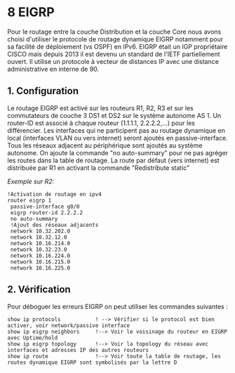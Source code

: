 # 8 EIGRP

Pour le routage entre la couche Distribution et la couche Core nous avons choisi d'utiliser le protocole de routage dynamique EIGRP notamment pour sa facilité de déploiement (vs OSPF) en IPv6.
EIGRP était un IGP propriétaire CISCO mais depuis 2013 il est devenu un standard de l'IETF partiellement ouvert.
Il utilise un protocole à vecteur de distances IP avec une distance administrative en interne de 90.

## 1. Configuration

Le routage EIGRP est activé sur les routeurs R1, R2, R3 et sur les commutateurs de couche 3 DS1 et DS2 sur le système autonome AS 1.
Un router-ID est associé à chaque routeur (1.1.1.1, 2.2.2.2,...) pour les différencier. Les interfaces qui ne participent pas au routage dynamique en local (interfaces VLAN ou vers internet) seront ajoutés
en passive-interface. Tous les réseaux adjacent au périphérique sont ajoutés au système autonome. On ajoute la commande "no auto-summary" pour ne pas agréger les routes dans la table de routage.
La route par défaut (vers internet) est distribuée par R1 en activant la commande "Redistribute static"

_Exemple sur R2:_

    !Activation de routage en ipv4
    router eigrp 1
     passive-interface g0/0
     eigrp router-id 2.2.2.2
     no auto-summary
     !Ajout des réseaux adjacents
     network 10.32.202.0
     network 10.32.12.0
     network 10.16.214.0
     network 10.32.23.0
     network 10.16.224.0
     network 10.16.215.0
     network 10.16.225.0
     
## 2. Vérification

Pour déboguer les erreurs EIGRP on peut utiliser les commandes suivantes :

    show ip protocols           ! --> Vérifier si le protocol est bien activer, voir network/passive interface
    show ip eigrp neighbors     !--> Voir le voisinage du routeur en EIGRP avec Uptime/hold
    show ip eigrp topology      !--> Voir la topology du réseau avec interfaces et adresses IP des autres routeurs
    show ip route               !--> Voir toute la table de routage, les routes dynamique EIGRP sont symbolisés par la lettre D

  
